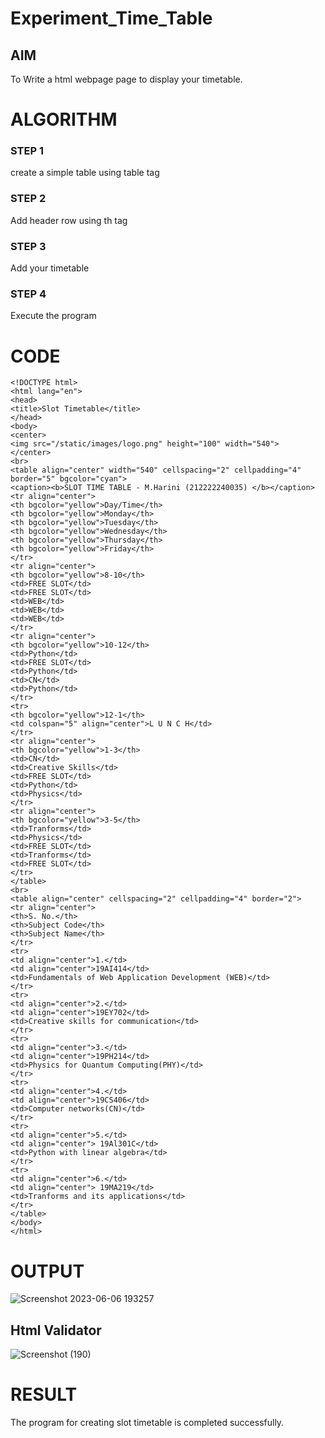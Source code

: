 # Experiment_Time_Table

## AIM
To Write a html webpage page to display your timetable.

# ALGORITHM
### STEP 1
create a simple table using table tag
### STEP 2
Add header row using th tag
### STEP 3
Add your timetable
### STEP 4
Execute the program

# CODE
```
<!DOCTYPE html>
<html lang="en">
<head>
<title>Slot Timetable</title>
</head>
<body>
<center>
<img src="/static/images/logo.png" height="100" width="540">
</center>
<br>
<table align="center" width="540" cellspacing="2" cellpadding="4" border="5" bgcolor="cyan">
<caption><b>SLOT TIME TABLE - M.Harini (212222240035) </b></caption>
<tr align="center">
<th bgcolor="yellow">Day/Time</th>
<th bgcolor="yellow">Monday</th>
<th bgcolor="yellow">Tuesday</th>
<th bgcolor="yellow">Wednesday</th>
<th bgcolor="yellow">Thursday</th>
<th bgcolor="yellow">Friday</th>
</tr>
<tr align="center">
<th bgcolor="yellow">8-10</th>
<td>FREE SLOT</td>
<td>FREE SLOT</td>
<td>WEB</td>
<td>WEB</td>
<td>WEB</td>
</tr>
<tr align="center">
<th bgcolor="yellow">10-12</th>
<td>Python</td>
<td>FREE SLOT</td>
<td>Python</td>
<td>CN</td>
<td>Python</td>
</tr>
<tr>
<th bgcolor="yellow">12-1</th>
<td colspan="5" align="center">L U N C H</td>
</tr>
<tr align="center">
<th bgcolor="yellow">1-3</th>
<td>CN</td>
<td>Creative Skills</td>
<td>FREE SLOT</td>
<td>Python</td>
<td>Physics</td>
</tr>
<tr align="center">
<th bgcolor="yellow">3-5</th>
<td>Tranforms</td>
<td>Physics</td>
<td>FREE SLOT</td>
<td>Tranforms</td>
<td>FREE SLOT</td>
</tr>
</table>
<br>
<table align="center" cellspacing="2" cellpadding="4" border="2">
<tr align="center">
<th>S. No.</th>
<th>Subject Code</th>
<th>Subject Name</th>
</tr>
<tr>
<td align="center">1.</td>
<td align="center">19AI414</td>
<td>Fundamentals of Web Application Development (WEB)</td>
</tr>
<tr>
<td align="center">2.</td>
<td align="center">19EY702</td>
<td>Creative skills for communication</td>
</tr>
<tr>
<td align="center">3.</td>
<td align="center">19PH214</td>
<td>Physics for Quantum Computing(PHY)</td>
</tr>
<tr>
<td align="center">4.</td>
<td align="center">19CS406</td>
<td>Computer networks(CN)</td>
</tr>
<tr>
<td align="center">5.</td>
<td align="center"> 19Al301C</td>
<td>Python with linear algebra</td>
</tr>
<tr>
<td align="center">6.</td>
<td align="center"> 19MA219</td>
<td>Tranforms and its applications</td>
</tr>
</table>
</body>
</html>

```
# OUTPUT
![Screenshot 2023-06-06 193257](https://github.com/Harinimuthu17/timetable/assets/130278614/0b5877b1-0a4d-4b47-8565-d93f3bbf4975)
## Html Validator
![Screenshot (190)](https://github.com/Harinimuthu17/timetable/assets/130278614/833798af-cff1-4c55-8957-c99a587111a8)

# RESULT
The program for creating slot timetable is completed successfully.
